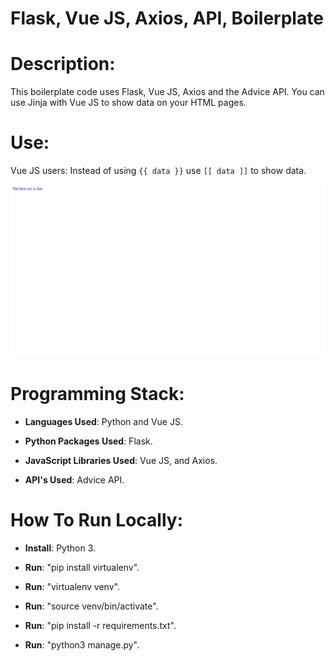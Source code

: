 # Flask, Vue JS, Axios, API, Boilerplate

# Description: 

This boilerplate code uses Flask, Vue JS, Axios and the Advice API. You can use Jinja with Vue JS to show data on your HTML pages.

# Use:  

Vue JS users: Instead of using `{{ data }}` use `[[ data ]]` to show data. 


![Imade of website](https://raw.githubusercontent.com/al11588/FlaskVueJSBoilerplate/master/image.png?token=AFM1uP_w1ihL91NRAKram46BFzlAYlgeks5b48OVwA%3D%3D)


# Programming Stack: 
*	**Languages Used**: Python and Vue JS.

*	**Python Packages Used**: Flask.

*	**JavaScript Libraries Used**: Vue JS, and Axios.

*	**API's Used**: Advice API.



# How To Run Locally:

*	**Install**: Python 3.

*	**Run**: "pip install virtualenv".

*	**Run**: "virtualenv venv".

*	**Run**: "source venv/bin/activate".

*	**Run**: "pip install -r requirements.txt".

*	**Run**: "python3 manage.py".